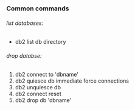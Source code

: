 ### Common commands

###### list databases:
* db2 list db directory

###### drop databse:
1. db2 connect to 'dbname'
2. db2 quiesce db immediate force connections
3. db2 unquiesce db
4. db2 connect reset
5. db2 drop db 'dbname'
